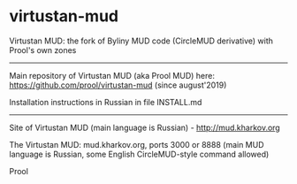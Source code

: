 virtustan-mud
=============

Virtustan MUD: the fork of Byliny MUD code (CircleMUD derivative) with Prool's own zones

---

Main repository of Virtustan MUD (aka Prool MUD) here: https://github.com/prool/virtustan-mud
(since august'2019)

Installation instructions in Russian in file INSTALL.md

---

Site of Virtustan MUD (main language is Russian) - http://mud.kharkov.org

The Virtustan MUD: mud.kharkov.org, ports 3000 or 8888 (main MUD language is Russian, some English CircleMUD-style command allowed)

Prool
